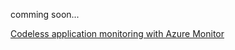 comming soon...



[Codeless application monitoring with Azure Monitor](https://channel9.msdn.com/Shows/On-NET/Codeless-application-monitoring-with-Azure-Monitor)